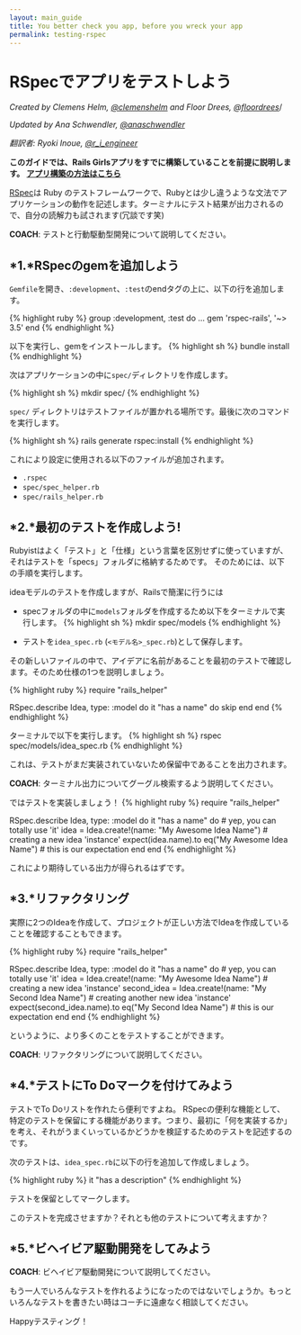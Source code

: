 ```yaml
---
layout: main_guide
title: You better check you app, before you wreck your app
permalink: testing-rspec
---
```


# RSpecでアプリをテストしよう

*Created by Clemens Helm, [@clemenshelm](https://twitter.com/clemenshelm) and Floor Drees, [@floordrees](https://twitter.com/floordrees)*/

*Updated by Ana Schwendler, [@anaschwendler](https://twitter.com/anaschwendler)*

*翻訳者: Ryoki Inoue, [@r_i_engineer](https://twitter.com/r_i_engineer)*

**このガイドでは、Rails Girlsアプリをすでに構築していることを前提に説明します。** [**アプリ構築の方法はこちら**](/app)

[RSpec](https://github.com/rspec/rspec-rails)は Ruby のテストフレームワークで、Rubyとは少し違うような文法でアプリケーションの動作を記述します。ターミナルにテスト結果が出力されるので、自分の読解力も試されます(冗談です笑)

__COACH__: テストと行動駆動型開発について説明してください。

## *1.*RSpecのgemを追加しよう

`Gemfile`を開き、`:development`、`:test`のendタグの上に、以下の行を追加します。

{% highlight ruby %}
group :development, :test do
  ...
  gem 'rspec-rails', '~> 3.5'
end
{% endhighlight %}

以下を実行し、gemをインストールします。
{% highlight sh %}
bundle install
{% endhighlight %}

次はアプリケーションの中に`spec/`ディレクトリを作成します。

{% highlight sh %}
mkdir spec/
{% endhighlight %}

`spec/` ディレクトリはテストファイルが置かれる場所です。最後に次のコマンドを実行します。

{% highlight sh %}
rails generate rspec:install
{% endhighlight %}


これにより設定に使用される以下のファイルが追加されます。

- `.rspec`
- `spec/spec_helper.rb`
- `spec/rails_helper.rb`

## *2.*最初のテストを作成しよう!

Rubyistはよく「テスト」と「仕様」という言葉を区別せずに使っていますが、それはテストを「specs」フォルダに格納するためです。
そのためには、以下の手順を実行します。

ideaモデルのテストを作成しますが、Railsで簡潔に行うには

* specフォルダの中に`models`フォルダを作成するため以下をターミナルで実行します。
{% highlight sh %}
mkdir spec/models
{% endhighlight %}

* テストを`idea_spec.rb` (`<モデル名>_spec.rb`)として保存します。

その新しいファイルの中で、アイデアに名前があることを最初のテストで確認します。そのため仕様の1つを説明しましょう。

{% highlight ruby %}
require "rails_helper"

RSpec.describe Idea, type: :model do
  it "has a name" do
    skip
  end
end
{% endhighlight %}

ターミナルで以下を実行します。
{% highlight sh %}
rspec spec/models/idea_spec.rb
{% endhighlight %}

これは、テストがまだ実装されていないため保留中であることを出力されます。

__COACH__: ターミナル出力についてグーグル検索するよう説明してください。

ではテストを実装しましょう！
{% highlight ruby %}
require "rails_helper"

RSpec.describe Idea, type: :model do
  it "has a name" do # yep, you can totally use 'it'
    idea = Idea.create!(name: "My Awesome Idea Name") # creating a new idea 'instance'
    expect(idea.name).to eq("My Awesome Idea Name") # this is our expectation
  end
end
{% endhighlight %}

これにより期待している出力が得られるはずです。

## *3.*リファクタリング

実際に2つのIdeaを作成して、プロジェクトが正しい方法でIdeaを作成していることを確認することもできます。



{% highlight ruby %}
require "rails_helper"

RSpec.describe Idea, type: :model do
  it "has a name" do # yep, you can totally use 'it'
    idea = Idea.create!(name: "My Awesome Idea Name") # creating a new idea 'instance'
    second_idea = Idea.create!(name: "My Second Idea Name") # creating another new idea 'instance'
    expect(second_idea.name).to eq("My Second Idea Name") # this is our expectation
  end
end
{% endhighlight %}

というように、より多くのことをテストすることができます。

__COACH__: リファクタリングについて説明してください。

## *4.*テストにTo Doマークを付けてみよう

テストでTo Doリストを作れたら便利ですよね。
RSpecの便利な機能として、特定のテストを保留にする機能があります。つまり、最初に「何を実装するか」を考え、それがうまくいっているかどうかを検証するためのテストを記述するのです。

次のテストは、`idea_spec.rb`に以下の行を追加して作成しましょう。

{% highlight ruby %}
it "has a description"
{% endhighlight %}

テストを保留としてマークします。

このテストを完成させますか？それとも他のテストについて考えますか？

## *5.*ビヘイビア駆動開発をしてみよう
__COACH__: ビヘイビア駆動開発について説明してください。

もう一人でいろんなテストを作れるようになったのではないでしょうか。もっといろんなテストを書きたい時はコーチに遠慮なく相談してください。

Happyテスティング！
